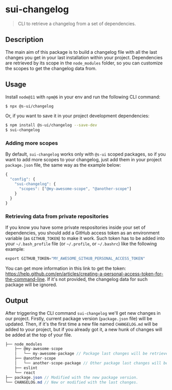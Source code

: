 # sui-changelog

> CLI to retrieve a changelog from a set of dependencies.

## Description

The main aim of this package is to build a changelog file with all the last changes you get in your last installation within your project. Dependencies are retrieved by its scope in the `node_modules` folder, so you can customize the scopes to get the changelog data from.

## Usage

Install `node@11` with `npm@6` in your env and run the following CLI command:

```sh
$ npx @s-ui/changelog
```

Or, if you want to save it in your project development dependencies:

```sh
$ npm install @s-ui/changelog --save-dev
$ sui-changelog
```

### Adding more scopes

By default, `sui-changelog` works only with `@s-ui` scoped packages, so if you want to add more scopes to your changelog, just add them in your project `package.json` file, the same way as the example below:

```js
{
  "config": {
    "sui-changelog": {
      "scopes": ["@my-awesome-scope", "@another-scope"]
    }
  }
}
```

### Retrieving data from private repositories

If you know you have some private respositories inside your set of dependencies, you should add a GitHub access token as an environment variable (as `GITHUB_TOKEN`) to make it work. Such token has to be added into your `~/.bash_profile` file (or `~/.profile`, or `~/.bashrc`) like the following example:

```cs
export GITHUB_TOKEN="MY_AWESOME_GITHUB_PERSONAL_ACCESS_TOKEN"
```

You can get more information in this link to get the token: https://help.github.com/en/articles/creating-a-personal-access-token-for-the-command-line. If it's not provided, the changelog data for such package will be ignored.

## Output

After triggering the CLI command `sui-changelog` we'll get new changes in our project. Firstly, current package version (`package.json` file) will be updated. Then, if it's the first time a new file named `CHANGELOG.md` will be added to your project, but if you already got it, a new hunk of changes will be added at the top of your file.

```cs
├── node_modules
    ├── @my-awesome-scope
    │   └── my-awesome-package // Package last changes will be retrieved from.
    ├── @another-scope
    │   └── another-scope-package // Other package last changes will be retrieved from.
    ├── eslint
    └── react
├── package.json // Modified with the new package version.
└── CHANGELOG.md // New or modified with the last changes.
```
